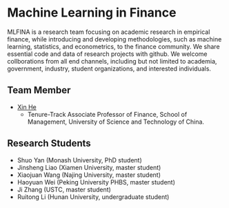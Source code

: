 # Machine Learning in Finance 

MLFINA is a research team focusing on academic research in empirical finance, while introducing and developing methodologies, such as machine learning, statistics, and econometrics, to the finance community. We share essential code and data of research projects with github. We welcome collborations from all end channels, including but not limited to academia, government, industry, student organizations, and interested individuals.

## Team Member

- [Xin He](www.xinhesean.com)
  - Tenure-Track Associate Professor of Finance, School of Management, University of Science and Technology of China.

## Research Students

- Shuo Yan (Monash University, PhD student)
- Jinsheng Liao (Xiamen University, master student)
- Xiaojuan Wang (Najing University, master student)
- Haoyuan Wei (Peking University PHBS, master student)
- Ji Zhang (USTC, master student)
- Ruitong Li (Hunan University, undergraduate student)
